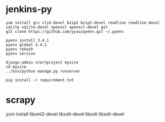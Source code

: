 # jenkins-py

    yum install gcc zlib-devel bzip2 bzip2-devel readline readline-devel sqlite sqlite-devel openssl openssl-devel git
    git clone https://github.com/yyuu/pyenv.git ~/.pyenv

    pyenv install 3.4.1
    pyenv global 3.4.1
    pyenv rehash
    pyenv version

    django-admin startproject mysite
    cd mysite
    ../bin/python manage.py runserver

    pip install -r requirement.txt

# scrapy

  yum install libxml2-devel libxslt-devel libxslt libxslt-devel

